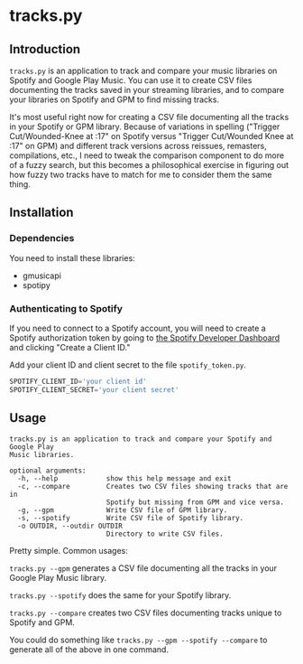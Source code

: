 # tracks.py

## Introduction
`tracks.py` is an application to track and compare your music libraries on Spotify and Google Play Music. You can use it to create CSV files documenting the tracks saved in your streaming libraries, and to compare your libraries on Spotify and GPM to find missing tracks.

It's most useful right now for creating a CSV file documenting all the tracks in your Spotify or GPM library. Because of variations in spelling ("Trigger Cut/Wounded-Knee at :17" on Spotify versus "Trigger Cut/Wounded Knee at :17" on GPM) and different track versions across reissues, remasters, compilations, etc., I need to tweak the comparison component to do more of a fuzzy search, but this becomes a philosophical exercise in figuring out how fuzzy two tracks have to match for me to consider them the same thing.

## Installation

### Dependencies
You need to install these libraries:
- gmusicapi
- spotipy

### Authenticating to Spotify
If you need to connect to a Spotify account, you will need to create a Spotify authorization token by going to [the Spotify Developer Dashboard](https://developer.spotify.com/dashboard/applications) and clicking "Create a Client ID."

Add your client ID and client secret to the file `spotify_token.py`.

``` python
SPOTIFY_CLIENT_ID='your client id'
SPOTIFY_CLIENT_SECRET='your client secret'
```

## Usage

```
tracks.py is an application to track and compare your Spotify and Google Play
Music libraries.

optional arguments:
  -h, --help            show this help message and exit
  -c, --compare         Creates two CSV files showing tracks that are in
                        Spotify but missing from GPM and vice versa.
  -g, --gpm             Write CSV file of GPM library.
  -s, --spotify         Write CSV file of Spotify library.
  -o OUTDIR, --outdir OUTDIR
                        Directory to write CSV files.
```

Pretty simple. Common usages:

`tracks.py --gpm` generates a CSV file documenting all the tracks in your Google Play Music library.

`tracks.py --spotify` does the same for your Spotify library.

`tracks.py --compare` creates two CSV files documenting tracks unique to Spotify and GPM.

You could do something like `tracks.py --gpm --spotify --compare` to generate all of the above in one command.

